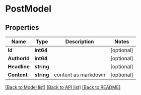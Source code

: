 # PostModel

## Properties
Name | Type | Description | Notes
------------ | ------------- | ------------- | -------------
**Id** | **int64** |  | [optional] 
**AuthorId** | **int64** |  | [optional] 
**Headline** | **string** |  | [optional] 
**Content** | **string** | content as markdown | [optional] 

[[Back to Model list]](../README.md#documentation-for-models) [[Back to API list]](../README.md#documentation-for-api-endpoints) [[Back to README]](../README.md)


